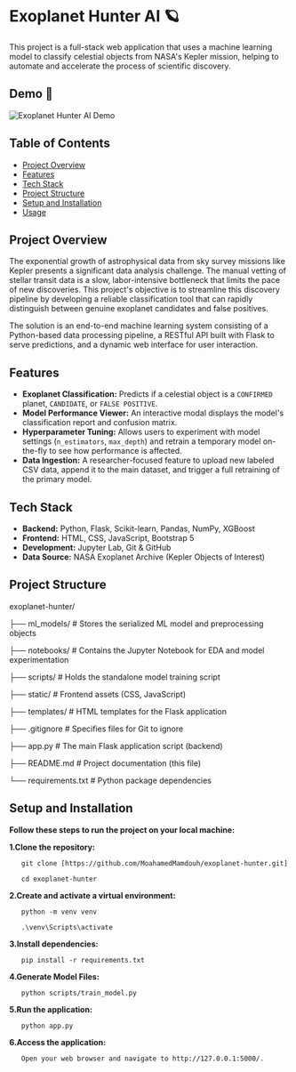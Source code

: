 # Exoplanet Hunter AI 🪐

This project is a full-stack web application that uses a machine learning model to classify celestial objects from NASA's Kepler mission, helping to automate and accelerate the process of scientific discovery.

## Demo 🎥

![Exoplanet Hunter AI Demo](demo1.gif)

## Table of Contents

- [Project Overview](#project-overview)
- [Features](#features)
- [Tech Stack](#tech-stack)
- [Project Structure](#project-structure)
- [Setup and Installation](#setup-and-installation)
- [Usage](#usage)

## Project Overview

The exponential growth of astrophysical data from sky survey missions like Kepler presents a significant data analysis challenge. The manual vetting of stellar transit data is a slow, labor-intensive bottleneck that limits the pace of new discoveries. This project's objective is to streamline this discovery pipeline by developing a reliable classification tool that can rapidly distinguish between genuine exoplanet candidates and false positives.

The solution is an end-to-end machine learning system consisting of a Python-based data processing pipeline, a RESTful API built with Flask to serve predictions, and a dynamic web interface for user interaction.

## Features

- **Exoplanet Classification:** Predicts if a celestial object is a `CONFIRMED` planet, `CANDIDATE`, or `FALSE POSITIVE`.
- **Model Performance Viewer:** An interactive modal displays the model's classification report and confusion matrix.
- **Hyperparameter Tuning:** Allows users to experiment with model settings (`n_estimators`, `max_depth`) and retrain a temporary model on-the-fly to see how performance is affected.
- **Data Ingestion:** A researcher-focused feature to upload new labeled CSV data, append it to the main dataset, and trigger a full retraining of the primary model.

## Tech Stack

- **Backend:** Python, Flask, Scikit-learn, Pandas, NumPy, XGBoost
- **Frontend:** HTML, CSS, JavaScript, Bootstrap 5
- **Development:** Jupyter Lab, Git & GitHub
- **Data Source:** NASA Exoplanet Archive (Kepler Objects of Interest)

## Project Structure

exoplanet-hunter/


   ├── ml_models/                                # Stores the serialized ML model and preprocessing objects

   ├── notebooks/                                # Contains the Jupyter Notebook for EDA and model experimentation

   ├── scripts/                                  # Holds the standalone model training script

   ├── static/                                   # Frontend assets (CSS, JavaScript)

   ├── templates/                                # HTML templates for the Flask application

   ├── .gitignore                                # Specifies files for Git to ignore

   ├── app.py                                    # The main Flask application script (backend)

   ├── README.md                                 # Project documentation (this file)

   └── requirements.txt                          # Python package dependencies


## Setup and Installation


**Follow these steps to run the project on your local machine:**


**1.Clone the repository:**
   
       git clone [https://github.com/MoahamedMamdouh/exoplanet-hunter.git]

       cd exoplanet-hunter

**2.Create and activate a virtual environment:**

       python -m venv venv

       .\venv\Scripts\activate

**3.Install dependencies:**

       pip install -r requirements.txt

**4.Generate Model Files:**

       python scripts/train_model.py

**5.Run the application:**

       python app.py

**6.Access the application:**

       Open your web browser and navigate to http://127.0.0.1:5000/.